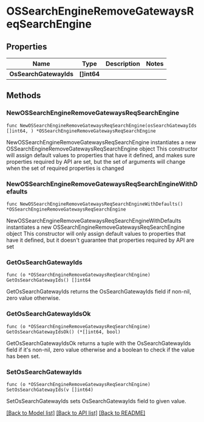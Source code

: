 # OSSearchEngineRemoveGatewaysReqSearchEngine

## Properties

Name | Type | Description | Notes
------------ | ------------- | ------------- | -------------
**OsSearchGatewayIds** | **[]int64** |  | 

## Methods

### NewOSSearchEngineRemoveGatewaysReqSearchEngine

`func NewOSSearchEngineRemoveGatewaysReqSearchEngine(osSearchGatewayIds []int64, ) *OSSearchEngineRemoveGatewaysReqSearchEngine`

NewOSSearchEngineRemoveGatewaysReqSearchEngine instantiates a new OSSearchEngineRemoveGatewaysReqSearchEngine object
This constructor will assign default values to properties that have it defined,
and makes sure properties required by API are set, but the set of arguments
will change when the set of required properties is changed

### NewOSSearchEngineRemoveGatewaysReqSearchEngineWithDefaults

`func NewOSSearchEngineRemoveGatewaysReqSearchEngineWithDefaults() *OSSearchEngineRemoveGatewaysReqSearchEngine`

NewOSSearchEngineRemoveGatewaysReqSearchEngineWithDefaults instantiates a new OSSearchEngineRemoveGatewaysReqSearchEngine object
This constructor will only assign default values to properties that have it defined,
but it doesn't guarantee that properties required by API are set

### GetOsSearchGatewayIds

`func (o *OSSearchEngineRemoveGatewaysReqSearchEngine) GetOsSearchGatewayIds() []int64`

GetOsSearchGatewayIds returns the OsSearchGatewayIds field if non-nil, zero value otherwise.

### GetOsSearchGatewayIdsOk

`func (o *OSSearchEngineRemoveGatewaysReqSearchEngine) GetOsSearchGatewayIdsOk() (*[]int64, bool)`

GetOsSearchGatewayIdsOk returns a tuple with the OsSearchGatewayIds field if it's non-nil, zero value otherwise
and a boolean to check if the value has been set.

### SetOsSearchGatewayIds

`func (o *OSSearchEngineRemoveGatewaysReqSearchEngine) SetOsSearchGatewayIds(v []int64)`

SetOsSearchGatewayIds sets OsSearchGatewayIds field to given value.



[[Back to Model list]](../README.md#documentation-for-models) [[Back to API list]](../README.md#documentation-for-api-endpoints) [[Back to README]](../README.md)



